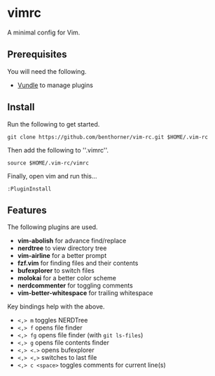 # vimrc

A minimal config for Vim.

## Prerequisites

You will need the following.

  - [Vundle](https://github.com/VundleVim/Vundle.vim) to manage plugins

## Install

Run the following to get started.

    git clone https://github.com/benthorner/vim-rc.git $HOME/.vim-rc

Then add the following to ''.vimrc''.

    source $HOME/.vim-rc/vimrc

Finally, open vim and run this...

    :PluginInstall

## Features

The following plugins are used.

   - **vim-abolish** for advance find/replace
   - **nerdtree** to view directory tree
   - **vim-airline** for a better prompt
   - **fzf.vim** for finding files and their contents
   - **bufexplorer** to switch files
   - **molokai** for a better color scheme
   - **nerdcommenter** for toggling comments
   - **vim-better-whitespace** for trailing whitespace

Key bindings help with the above.

   - `<,> m` toggles NERDTree
   - `<,> f` opens file finder
   - `<,> fg` opens file finder (with `git ls-files`)
   - `<,> g` opens file contents finder
   - `<,> <.>` opens bufexplorer
   - `<,> <,>` switches to last file
   - `<,> c <space>` toggles comments for current line(s)
